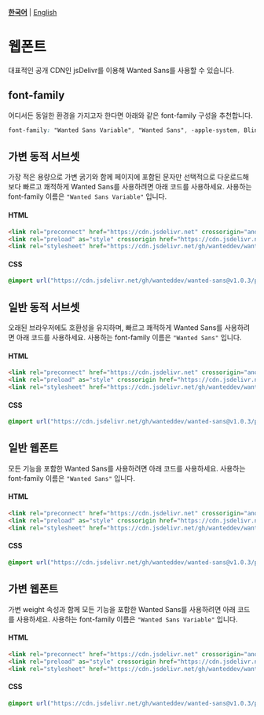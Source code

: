 [**한국어**](./README.md) | [English](./README-EN.md)

# 웹폰트

대표적인 공개 CDN인 jsDelivr를 이용해 Wanted Sans를 사용할 수 있습니다.

## font-family

어디서든 동일한 환경을 가지고자 한다면 아래와 같은 font-family 구성을 추천합니다.

```css
font-family: "Wanted Sans Variable", "Wanted Sans", -apple-system, BlinkMacSystemFont, system-ui, "Segoe UI", "Apple SD Gothic Neo", "Noto Sans KR", "Malgun Gothic", "Apple Color Emoji", "Segoe UI Emoji", "Segoe UI Symbol", sans-serif;
```

## 가변 동적 서브셋

가장 적은 용량으로 가변 굵기와 함께 페이지에 포함된 문자만 선택적으로 다운로드해 보다 빠르고 쾌적하게 Wanted Sans를 사용하려면 아래 코드를 사용하세요. 사용하는 font-family 이름은 `"Wanted Sans Variable"` 입니다.

#### HTML

```html
<link rel="preconnect" href="https://cdn.jsdelivr.net" crossorigin="anonymous" />
<link rel="preload" as="style" crossorigin href="https://cdn.jsdelivr.net/gh/wanteddev/wanted-sans@v1.0.3/packages/wanted-sans/fonts/webfonts/variable/split/WantedSansVariable.min.css" />
<link rel="stylesheet" href="https://cdn.jsdelivr.net/gh/wanteddev/wanted-sans@v1.0.3/packages/wanted-sans/fonts/webfonts/variable/split/WantedSansVariable.min.css" />
```

#### CSS

```css
@import url("https://cdn.jsdelivr.net/gh/wanteddev/wanted-sans@v1.0.3/packages/wanted-sans/fonts/webfonts/variable/split/WantedSansVariable.min.css");
```

## 일반 동적 서브셋

오래된 브라우저에도 호환성을 유지하며, 빠르고 쾌적하게 Wanted Sans를 사용하려면 아래 코드를 사용하세요. 사용하는 font-family 이름은 `"Wanted Sans"` 입니다.

#### HTML

```html
<link rel="preconnect" href="https://cdn.jsdelivr.net" crossorigin="anonymous" />
<link rel="preload" as="style" crossorigin href="https://cdn.jsdelivr.net/gh/wanteddev/wanted-sans@v1.0.3/packages/wanted-sans/fonts/webfonts/static/split/WantedSans.min.css" />
<link rel="stylesheet" href="https://cdn.jsdelivr.net/gh/wanteddev/wanted-sans@v1.0.3/packages/wanted-sans/fonts/webfonts/static/split/WantedSans.min.css" />
```

#### CSS

```css
@import url("https://cdn.jsdelivr.net/gh/wanteddev/wanted-sans@v1.0.3/packages/wanted-sans/fonts/webfonts/static/split/WantedSans.min.css");
```

## 일반 웹폰트

모든 기능을 포함한 Wanted Sans를 사용하려면 아래 코드를 사용하세요. 사용하는 font-family 이름은 `"Wanted Sans"` 입니다.

#### HTML

```html
<link rel="preconnect" href="https://cdn.jsdelivr.net" crossorigin="anonymous" />
<link rel="preload" as="style" crossorigin href="https://cdn.jsdelivr.net/gh/wanteddev/wanted-sans@v1.0.3/packages/wanted-sans/fonts/webfonts/static/complete/WantedSans.min.css" />
<link rel="stylesheet" href="https://cdn.jsdelivr.net/gh/wanteddev/wanted-sans@v1.0.3/packages/wanted-sans/fonts/webfonts/static/complete/WantedSans.min.css" />
```

#### CSS

```css
@import url("https://cdn.jsdelivr.net/gh/wanteddev/wanted-sans@v1.0.3/packages/wanted-sans/fonts/webfonts/static/complete/WantedSans.min.css");
```

## 가변 웹폰트

가변 weight 속성과 함께 모든 기능을 포함한 Wanted Sans를 사용하려면 아래 코드를 사용하세요. 사용하는 font-family 이름은 `"Wanted Sans Variable"` 입니다.

#### HTML

```html
<link rel="preconnect" href="https://cdn.jsdelivr.net" crossorigin="anonymous" />
<link rel="preload" as="style" crossorigin href="https://cdn.jsdelivr.net/gh/wanteddev/wanted-sans@v1.0.3/packages/wanted-sans/fonts/webfonts/variable/complete/WantedSansVariable.min.css" />
<link rel="stylesheet" href="https://cdn.jsdelivr.net/gh/wanteddev/wanted-sans@v1.0.3/packages/wanted-sans/fonts/webfonts/variable/complete/WantedSansVariable.min.css" />
```

#### CSS

```css
@import url("https://cdn.jsdelivr.net/gh/wanteddev/wanted-sans@v1.0.3/packages/wanted-sans/fonts/webfonts/variable/complete/WantedSansVariable.min.css");
```
